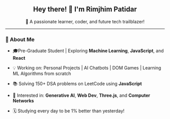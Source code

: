 <h2 align="center">Hey there! 👋 I'm Rimjhim Patidar</h2>

<p align="center">🚀 A passionate learner, coder, and future tech trailblazer!</p>

---

### 🌱 About Me

- 🎓Pre-Graduate Student | Exploring **Machine Learning**, **JavaScript**, and **React**
- 💡 Working on: Personal Projects | AI Chatbots | DOM Games | Learning ML Algorithms from scratch
- 📚 Solving 150+ DSA problems on LeetCode using **JavaScript**
- 🧠 Interested in: **Generative AI**, **Web Dev**, **Three.js**, and **Computer Networks**

- 🗓️ Studying every day to be 1% better than yesterday!

